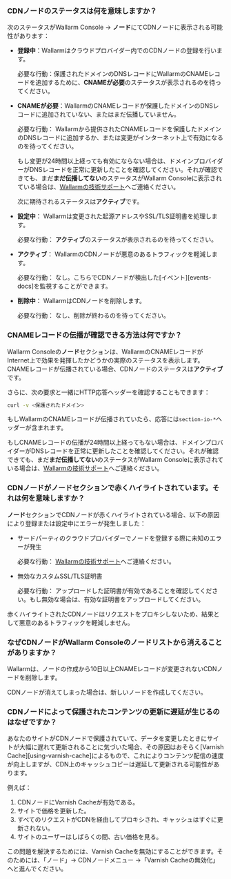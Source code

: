 ### CDNノードのステータスは何を意味しますか？

次のステータスがWallarm Console → **ノード**にてCDNノードに表示される可能性があります：

* **登録中**：Wallarmはクラウドプロバイダー内でのCDNノードの登録を行います。

    必要な行動：保護されたドメインのDNSレコードにWallarmのCNAMEレコードを追加するために、**CNAMEが必要**のステータスが表示されるのを待ってください。
* **CNAMEが必要**：WallarmのCNAMEレコードが保護したドメインのDNSレコードに追加されていない、またはまだ伝播していません。

    必要な行動： Wallarmから提供されたCNAMEレコードを保護したドメインのDNSレコードに追加するか、または変更がインターネット上で有効になるのを待ってください。
    
    もし変更が24時間以上経っても有効にならない場合は、ドメインプロバイダーがDNSレコードを正常に更新したことを確認してください。それが確認できても、まだ**まだ伝播してない**のステータスがWallarm Consoleに表示されている場合は、[Wallarmの技術サポート](mailto:support@wallarm.com)へご連絡ください。

    次に期待されるステータスは**アクティブ**です。
* **設定中**： Wallarmは変更された起源アドレスやSSL/TLS証明書を処理します。

    必要な行動： **アクティブ**のステータスが表示されるのを待ってください。
* **アクティブ**： WallarmのCDNノードが悪意のあるトラフィックを軽減します。

    必要な行動： なし。こちらでCDNノードが検出した[イベント][events-docs]を監視することができます。
* **削除中**： WallarmはCDNノードを削除します。

    必要な行動： なし、削除が終わるのを待ってください。

### CNAMEレコードの伝播が確認できる方法は何ですか？

Wallarm Consoleの**ノード**セクションは、WallarmのCNAMEレコードがInternet上で効果を発揮したかどうかの実際のステータスを表示します。CNAMEレコードが伝播されている場合、CDNノードのステータスは**アクティブ**です。

さらに、次の要求と一緒にHTTP応答ヘッダーを確認することもできます：

```bash
curl -v <保護されたドメイン>
```

もしWallarmのCNAMEレコードが伝播されていたら、応答には`section-io-*`ヘッダーが含まれます。

もしCNAMEレコードの伝播が24時間以上経ってもない場合は、ドメインプロバイダーがDNSレコードを正常に更新したことを確認してください。それが確認できても、まだ**まだ伝播してない**のステータスがWallarm Consoleに表示されている場合は、[Wallarmの技術サポート](mailto:support@wallarm.com)へご連絡ください。

### CDNノードが**ノード**セクションで赤くハイライトされています。それは何を意味しますか？

**ノード**セクションでCDNノードが赤くハイライトされている場合、以下の原因により登録または設定中にエラーが発生しました：

* サードパーティのクラウドプロバイダーでノードを登録する際に未知のエラーが発生

    必要な行動： [Wallarmの技術サポート](mailto:support@wallarm.com)へご連絡ください。
* 無効なカスタムSSL/TLS証明書

    必要な行動： アップロードした証明書が有効であることを確認してください。もし無効な場合は、有効な証明書をアップロードしてください。

赤くハイライトされたCDNノードはリクエストをプロキシしないため、結果として悪意のあるトラフィックを軽減しません。

### なぜCDNノードがWallarm Consoleのノードリストから消えることがありますか？

Wallarmは、ノードの作成から10日以上CNAMEレコードが変更されないCDNノードを削除します。

CDNノードが消えてしまった場合は、新しいノードを作成してください。

### CDNノードによって保護されたコンテンツの更新に遅延が生じるのはなぜですか？

あなたのサイトがCDNノードで保護されていて、データを変更したときにサイトが大幅に遅れて更新されることに気づいた場合、その原因はおそらく[Varnish Cache][using-varnish-cache]によるもので、これによりコンテンツ配信の速度が向上しますが、CDN上のキャッシュコピーは遅延して更新される可能性があります。

例えば：

1. CDNノードにVarnish Cacheが有効である。
1. サイトで価格を更新した。
1. すべてのリクエストがCDNを経由してプロキシされ、キャッシュはすぐに更新されない。
1. サイトのユーザーはしばらくの間、古い価格を見る。

この問題を解決するためには、Varnish Cacheを無効にすることができます。そのためには、「ノード」→ CDNノードメニュー →「Varnish Cacheの無効化」へと進んでください。

